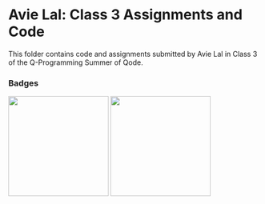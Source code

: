 # Avie Lal: Class 3 Assignments and Code
This folder contains code and assignments submitted by Avie Lal in Class 3 of the Q-Programming Summer of Qode.
### Badges
<img src="/badges/attendance.png" width="200px" height="200px"> <img src="/badges/assignment.png" width="200px" height="200px">